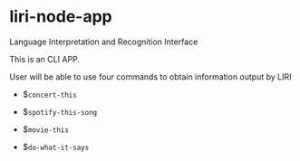 # liri-node-app
Language Interpretation and Recognition Interface

This is an CLI APP.

User will be able to use four commands to obtain information output by LIRI

   * $`concert-this` <user input>

   * $`spotify-this-song` <user input>

   * $`movie-this` <user input>

   * $`do-what-it-says` <user input>
  
  

